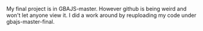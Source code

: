 My final project is in GBAJS-master. However github is being weird and won't let anyone view it. I did a work around by reuploading my code under gbajs-master-final.
